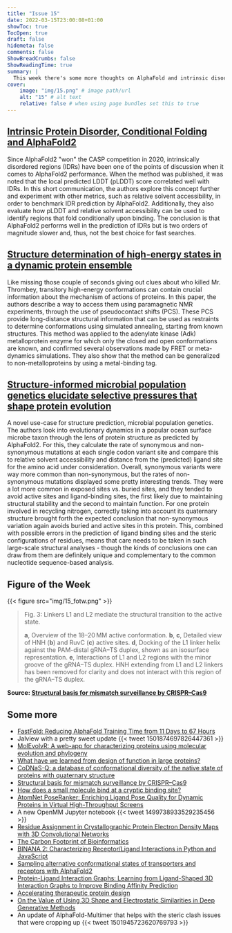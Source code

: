 ```yaml
---
title: "Issue 15"
date: 2022-03-15T23:00:08+01:00
showToc: true
TocOpen: true
draft: false
hidemeta: false
comments: false
ShowBreadCrumbs: false
ShowReadingTime: true
summary: |
  This week there's some more thoughts on AlphaFold and intrinsic disorder, a new experimental approach to look at high-energy protein conformations, and a structural angle to population genetics
cover:
    image: "img/15.png" # image path/url
    alt: "15" # alt text
    relative: false # when using page bundles set this to true
---
```


## [Intrinsic Protein Disorder, Conditional Folding and AlphaFold2](https://doi.org/10.1101/2022.03.03.482768)
Since AlphaFold2 "won" the CASP competition in 2020, intrinsically disordered regions (IDRs) have been one of the points of discussion when it comes to AlphaFold2 performance. When the method was published, it was noted that the local predicted LDDT (pLDDT) score correlated well with IDRs. In this short communication, the authors explore this concept further and experiment with other metrics, such as relative solvent accessibility, in order to benchmark IDR prediction by AlphaFold2. Additionally, they also evaluate how pLDDT and relative solvent accessibility can be used to identify regions that fold conditionally upon binding. The conclusion is that AlphaFold2 performs well in the prediction of IDRs but is two orders of magnitude slower and, thus, not the best choice for fast searches. 

## [Structure determination of high-energy states in a dynamic protein ensemble](https://doi.org/10.1038/s41586-022-04468-9)
Like missing those couple of seconds giving out clues about who killed Mr. Thrombey, transitory high-energy conformations can contain crucial information about the mechanism of actions of proteins. In this paper, the authors describe a way to access them using paramagnetic NMR experiments, through the use of pseudocontact shifts (PCS). These PCS provide long-distance structural information that can be used as restraints to determine conformations using simulated annealing, starting from known structures. This method was applied to the adenylate kinase (Adk) metalloprotein enzyme for which only the closed and open conformations are known, and confirmed several observations made by FRET or meta-dynamics simulations. They also show that the method can be generalized to non-metalloproteins by using a metal-binding tag.

## [Structure-informed microbial population genetics elucidate selective pressures that shape protein evolution](https://doi.org/10.1101/2022.03.02.482602)
A novel use-case for structure prediction, microbial population genetics. The authors look into evolutionary dynamics in a popular ocean surface microbe taxon through the lens of protein structure as predicted by AlphaFold2. For this, they calculate the rate of synonymous and non-synonymous mutations at each single codon variant site and compare this to relative solvent accessibility and distance from the (predicted) ligand site for the amino acid under consideration. Overall, synonymous variants were way more common than non-synonymous, but the rates of non-synonymous mutations displayed some pretty interesting trends. They were a lot more common in exposed sites vs. buried sites, and they tended to avoid active sites and ligand-binding sites, the first likely due to maintaining structural stability and the second to maintain function.  For one protein involved in recycling nitrogen, correctly taking into account its quaternary structure brought forth the expected conclusion that non-synonymous variation again avoids buried and active sites in this protein. This, combined with possible errors in the prediction of ligand binding sites and the steric configurations of residues, means that care needs to be taken in such large-scale structural analyses - though the kinds of conclusions one can draw from them are definitely unique and complementary to the common nucleotide sequence-based analysis.

## Figure of the Week

{{< figure src="img/15_fotw.png" >}}

> Fig. 3: Linkers L1 and L2 mediate the structural transition to the active state.
> 
> **a**, Overview of the 18–20 MM active conformation. **b**, **c**, Detailed view of HNH (**b**) and RuvC (**c**) active sites. **d**, Docking of the L1 linker helix against the PAM-distal gRNA–TS duplex, shown as an isosurface representation. **e**, Interactions of L1 and L2 regions with the minor groove of the gRNA–TS duplex. HNH extending from L1 and L2 linkers has been removed for clarity and does not interact with this region of the gRNA–TS duplex.

**Source: [Structural basis for mismatch surveillance by CRISPR–Cas9](https://doi.org/10.1038/s41586-022-04470-1)**

## Some more
- [FastFold: Reducing AlphaFold Training Time from 11 Days to 67 Hours](https://doi.org/10.48550/arXiv.2203.00854)
- Jalview with a pretty sweet update
{{< tweet 1501874697826447361 >}}
- [MolEvolvR: A web-app for characterizing proteins using molecular evolution and phylogeny](https://doi.org/10.1101/2022.02.18.461833)
- [What have we learned from design of function in large proteins?](https://downloads.spj.sciencemag.org/bdr/2022/9787581.pdf)
- [CoDNaS-Q: a database of conformational diversity of the native state of proteins with quaternary structure](https://doi.org/10.1101/2022.02.15.480082)
- [Structural basis for mismatch surveillance by CRISPR–Cas9](https://doi.org/10.1038/s41586-022-04470-1)
- [How does a small molecule bind at a cryptic binding site?](https://doi.org/10.1371/journal.pcbi.1009817)
- [AtomNet PoseRanker: Enriching Ligand Pose Quality for Dynamic Proteins in Virtual High-Throughput Screens](https://doi.org/10.1021/acs.jcim.1c01250)
- A new OpenMM Jupyter notebook
{{< tweet 1499738933529235456 >}}
- [Residue Assignment in Crystallographic Protein Electron Density Maps with 3D Convolutional Networks](https://doi.org/10.1109/ACCESS.2022.3156108)
- [The Carbon Footprint of Bioinformatics](https://doi.org/10.1093/molbev/msac034)
- [BINANA 2: Characterizing Receptor/Ligand Interactions in Python and JavaScript](https://doi.org/10.1021/acs.jcim.1c01461)
- [Sampling alternative conformational states of transporters and receptors with AlphaFold2](https://doi.org/10.7554/eLife.75751)
- [Protein-Ligand Interaction Graphs: Learning from Ligand-Shaped 3D Interaction Graphs to Improve Binding Affinity Prediction](https://doi.org/10.1101/2022.03.04.483012)
- [Accelerating therapeutic protein design](https://doi.org/10.1016/bs.apcsb.2022.01.004)
- [On the Value of Using 3D Shape and Electrostatic Similarities in Deep Generative Methods](https://doi.org/10.1021/acs.jcim.1c01535)
- An update of AlphaFold-Multimer that helps with the steric clash issues that were cropping up
{{< tweet 1501945723620769793 >}}
